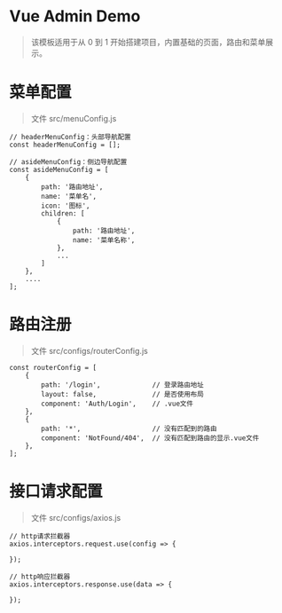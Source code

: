# Vue Admin Demo

> 该模板适用于从 0 到 1 开始搭建项目，内置基础的页面，路由和菜单展示。

# 菜单配置

> 文件 src/menuConfig.js

    // headerMenuConfig：头部导航配置
    const headerMenuConfig = [];

    // asideMenuConfig：侧边导航配置
    const asideMenuConfig = [
        {
            path: '路由地址',
            name: '菜单名',
            icon: '图标',
            children: [
                {
                    path: '路由地址',
                    name: '菜单名称',
                },
                ...
            ]
        },
        ....
    ];

# 路由注册

> 文件 src/configs/routerConfig.js

    const routerConfig = [
        {
            path: '/login',             // 登录路由地址
            layout: false,              // 是否使用布局
            component: 'Auth/Login',    // .vue文件
        },
        {
            path: '*',                  // 没有匹配到的路由
            component: 'NotFound/404',  // 没有匹配到路由的显示.vue文件
        },
    ];

# 接口请求配置

> 文件 src/configs/axios.js

    // http请求拦截器
    axios.interceptors.request.use(config => {

    });

    // http响应拦截器
    axios.interceptors.response.use(data => {

    });
